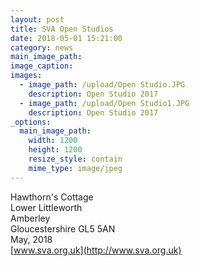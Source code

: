 ```yaml
---
layout: post
title: SVA Open Studios
date: 2018-05-01 15:21:00
category: news
main_image_path:
image_caption:
images:
  - image_path: /upload/Open Studio.JPG
    description: Open Studio 2017
  - image_path: /upload/Open Studio1.JPG
    description: Open Studio 2017
_options:
  main_image_path:
    width: 1200
    height: 1200
    resize_style: contain
    mime_type: image/jpeg
---
```



Hawthorn's Cottage<br>Lower Littleworth<br>Amberley<br>Gloucestershire GL5 5AN<br>May, 2018<br>[www.sva.org.uk](http://www.sva.org.uk)
